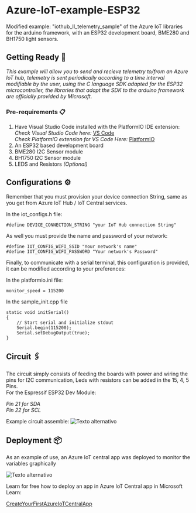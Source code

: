 # Azure-IoT-example-ESP32
 Modified example: "iothub_II_telemetry_sample" of the Azure IoT libraries for the arduino framework, with an ESP32 development board, BME280 and BH1750 light sensors. 
 ## Getting Ready 🚀

_This example will allow you to send and recieve telemetry to/from an Azure IoT hub, telemetry is sent periodically according to a time interval modifiable by the user, using the C language SDK adapted for the ESP32 microcontroller, the libraries that adapt the SDK to the arduino framework are officially provided by Microsoft._

### Pre-requirements 📋

1. Have Visual Studio Code installed with the PlatformIO IDE extension: <br>
 _Check Visual Studio Code here:_ [VS Code](https://code.visualstudio.com/) <br>
  _Check PlatformIO extension for VS Code Here:_ [PlatformIO](https://platformio.org/platformio-ide/) <br>
2. An ESP32 based development board
3. BME280 I2C Sensor module
4. BH1750 I2C Sensor module
5. LEDS and Resistors _(Optional)_
## Configurations ⚙️

Remember that you must provision your device connection String, same as you get from Azure IoT Hub / IoT Central services.

In the iot_configs.h file:

```
#define DEVICE_CONNECTION_STRING "your IoT Hub connection String"
```
As well you must provide the name and password of your network:
```
#define IOT_CONFIG_WIFI_SSID "Your network's name"
#define IOT_CONFIG_WIFI_PASSWORD "Your network's Password"
```

Finally, to communicate with a serial terminal, this configuration is provided, it can be modified according to your preferences:

In the platformio.ini file:
```
monitor_speed = 115200
```
In the sample_init.cpp file
```
static void initSerial()
{
    // Start serial and initialize stdout
    Serial.begin(115200);
    Serial.setDebugOutput(true);
}
```
## Circuit 🖇️

The circuit simply consists of feeding the boards with power and wiring the pins for I2C communication, Leds with resistors can be added in the 15, 4, 5 Pins.<br>
For the  Espressif ESP32 Dev Module: <br>

_Pin 21 for SDA_ <br>
_Pin 22 for SCL_ <br>

Example circuit assemble:
![Texto alternativo](https://rzstorage.blob.core.windows.net/video/202012111645572654284723398.jpg)

## Deployment 📦
As an example of use, an Azure IoT central app was deployed to monitor the variables graphically <br>



![Texto alternativo](https://rzstorage.blob.core.windows.net/video/ESP32-Azure_IoT_Central-1.jpg)

Learn for free how to deploy an app in Azure IoT Central app in Microsoft Learn:

[CreateYourFirstAzureIoTCentralApp](https://docs.microsoft.com/en-us/learn/modules/create-your-first-iot-central-app/)

